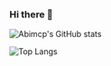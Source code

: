 ### Hi there 👋


![Abimcp's GitHub stats](https://github-readme-stats.vercel.app/api?username=Abimcp&how_icons=true&theme=shades-of-purple)

![Top Langs](https://github-readme-stats.vercel.app/api/top-langs/?username=Abimcp&layout=compact&theme=outrun)

<!-- 
let name;
let occupation;
let hobbies = [];

💻 Techs, Languages & Tools I use
JS  HTML-5   CSS   Java   SQL   python   React   Express  nodejs   Jest 

My most used languages👇
Abi's Langs Stats

- 🔭 I’m currently working on The Futureproof Full Stack Developer Bootcamp
- 🌱 I’m currently learning SQL
- 👯 I’m looking to collaborate on 
- 🤔 I’m looking for help with ...
- 💬 Ask me about ...
- 📫 How to reach me: ...
- 😄 Pronouns: She / Her...
- ⚡ Fun fact: ...
 -->
